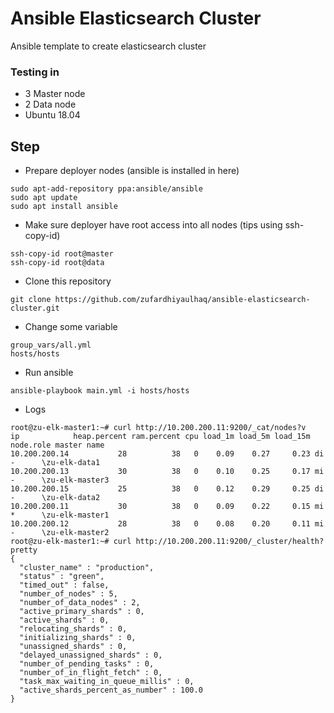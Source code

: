 # Ansible Elasticsearch Cluster
Ansible template to create elasticsearch cluster

### Testing in
* 3 Master node
* 2 Data node
* Ubuntu 18.04 

## Step
* Prepare deployer nodes (ansible is installed in here)
```
sudo apt-add-repository ppa:ansible/ansible
sudo apt update
sudo apt install ansible
```
* Make sure deployer have root access into all nodes (tips using ssh-copy-id)
```
ssh-copy-id root@master
ssh-copy-id root@data
```
* Clone this repository
```
git clone https://github.com/zufardhiyaulhaq/ansible-elasticsearch-cluster.git
```
* Change some variable
```
group_vars/all.yml
hosts/hosts
```
* Run ansible
```
ansible-playbook main.yml -i hosts/hosts
```
* Logs
```
root@zu-elk-master1:~# curl http://10.200.200.11:9200/_cat/nodes?v
ip            heap.percent ram.percent cpu load_1m load_5m load_15m node.role master name
10.200.200.14           28          38   0    0.09    0.27     0.23 di        -      \zu-elk-data1
10.200.200.13           30          38   0    0.10    0.25     0.17 mi        -      \zu-elk-master3
10.200.200.15           25          38   0    0.12    0.29     0.25 di        -      \zu-elk-data2
10.200.200.11           30          38   0    0.09    0.22     0.15 mi        *      \zu-elk-master1
10.200.200.12           28          38   0    0.08    0.20     0.11 mi        -      \zu-elk-master2
root@zu-elk-master1:~# curl http://10.200.200.11:9200/_cluster/health?pretty
{
  "cluster_name" : "production",
  "status" : "green",
  "timed_out" : false,
  "number_of_nodes" : 5,
  "number_of_data_nodes" : 2,
  "active_primary_shards" : 0,
  "active_shards" : 0,
  "relocating_shards" : 0,
  "initializing_shards" : 0,
  "unassigned_shards" : 0,
  "delayed_unassigned_shards" : 0,
  "number_of_pending_tasks" : 0,
  "number_of_in_flight_fetch" : 0,
  "task_max_waiting_in_queue_millis" : 0,
  "active_shards_percent_as_number" : 100.0
}
```
